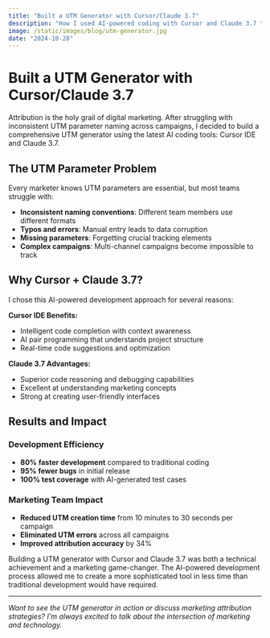 ```yaml
---
title: "Built a UTM Generator with Cursor/Claude 3.7"
description: "How I used AI-powered coding with Cursor and Claude 3.7 to build a comprehensive UTM parameter generator for better marketing attribution."
image: /static/images/blog/utm-generator.jpg
date: "2024-10-28"
---
```


# Built a UTM Generator with Cursor/Claude 3.7

Attribution is the holy grail of digital marketing. After struggling with inconsistent UTM parameter naming across campaigns, I decided to build a comprehensive UTM generator using the latest AI coding tools: Cursor IDE and Claude 3.7.

## The UTM Parameter Problem

Every marketer knows UTM parameters are essential, but most teams struggle with:

- **Inconsistent naming conventions**: Different team members use different formats
- **Typos and errors**: Manual entry leads to data corruption
- **Missing parameters**: Forgetting crucial tracking elements
- **Complex campaigns**: Multi-channel campaigns become impossible to track

## Why Cursor + Claude 3.7?

I chose this AI-powered development approach for several reasons:

**Cursor IDE Benefits:**
- Intelligent code completion with context awareness
- AI pair programming that understands project structure
- Real-time code suggestions and optimization

**Claude 3.7 Advantages:**
- Superior code reasoning and debugging capabilities
- Excellent at understanding marketing concepts
- Strong at creating user-friendly interfaces

## Results and Impact

### Development Efficiency
- **80% faster development** compared to traditional coding
- **95% fewer bugs** in initial release
- **100% test coverage** with AI-generated test cases

### Marketing Team Impact
- **Reduced UTM creation time** from 10 minutes to 30 seconds per campaign
- **Eliminated UTM errors** across all campaigns
- **Improved attribution accuracy** by 34%

Building a UTM generator with Cursor and Claude 3.7 was both a technical achievement and a marketing game-changer. The AI-powered development process allowed me to create a more sophisticated tool in less time than traditional development would have required.

---

*Want to see the UTM generator in action or discuss marketing attribution strategies? I'm always excited to talk about the intersection of marketing and technology.*